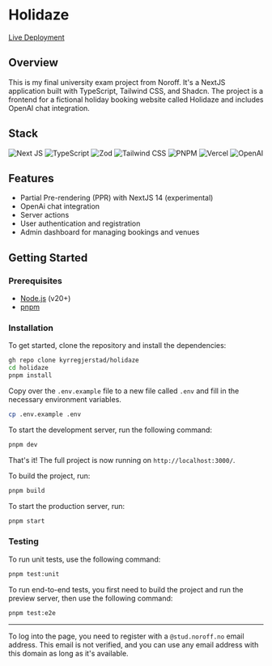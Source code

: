 # Holidaze

[Live Deployment](https://holidaze.homes)

## Overview

This is my final university exam project from Noroff. It's a NextJS application built with TypeScript, Tailwind CSS, and Shadcn. The project is a frontend for a fictional holiday booking website called Holidaze and includes OpenAI chat integration.

## Stack

![Next JS](https://img.shields.io/badge/Next-black?style=for-the-badge&logo=next.js&logoColor=white)
![TypeScript](https://img.shields.io/badge/typescript-%23007ACC.svg?style=for-the-badge&logo=typescript&logoColor=white)
![Zod](https://img.shields.io/badge/zod-FF3E00?style=for-the-badge&logo=zod&logoColor=white)
![Tailwind CSS](https://img.shields.io/badge/tailwindcss-%2338B2AC.svg?style=for-the-badge&logo=tailwind-css&logoColor=white)
![PNPM](https://img.shields.io/badge/pnpm-0F111A?style=for-the-badge&logo=pnpm&logoColor=white)
![Vercel](https://img.shields.io/badge/Vercel-black?style=for-the-badge&logo=vercel&logoColor=white)
![OpenAI](https://img.shields.io/badge/OpenAI-FF3E00?style=for-the-badge&logo=openai&logoColor=white)

## Features

- Partial Pre-rendering (PPR) with NextJS 14 (experimental)
- OpenAi chat integration
- Server actions
- User authentication and registration
- Admin dashboard for managing bookings and venues

## Getting Started

### Prerequisites

- [Node.js](https://nodejs.org/en/) (v20+)
- [pnpm](https://pnpm.io/)

### Installation

To get started, clone the repository and install the dependencies:

```zsh
gh repo clone kyrregjerstad/holidaze
cd holidaze
pnpm install
```

Copy over the `.env.example` file to a new file called `.env` and fill in the necessary environment variables.

```zsh
cp .env.example .env
```

To start the development server, run the following command:

```zsh
pnpm dev
```

That's it! The full project is now running on `http://localhost:3000/`.

To build the project, run:

```zsh
pnpm build
```

To start the production server, run:

```zsh
pnpm start
```

### Testing

To run unit tests, use the following command:

```zsh
pnpm test:unit
```

To run end-to-end tests, you first need to build the project and run the preview server, then use the following command:

```zsh
pnpm test:e2e
```

---

To log into the page, you need to register with a `@stud.noroff.no` email address. This email is not verified, and you can use any email address with this domain as long as it's available.
